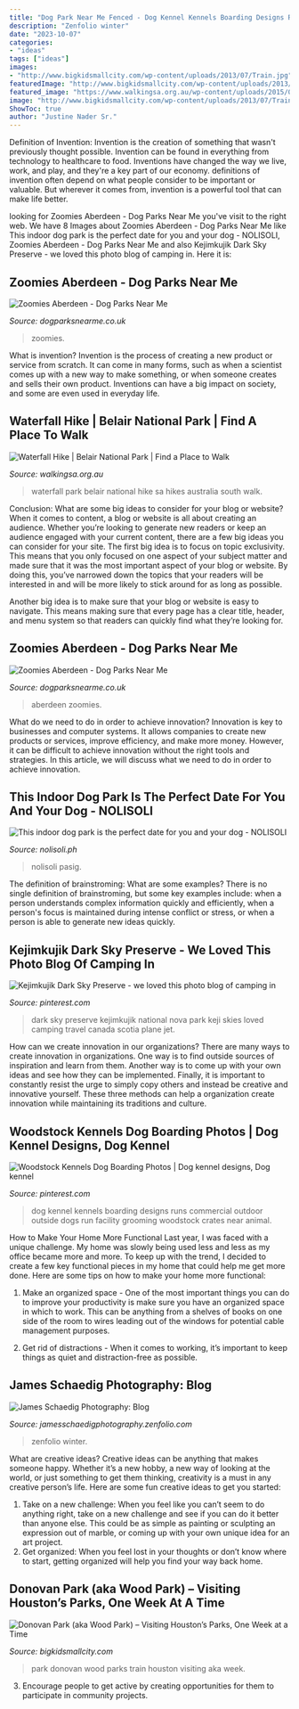 ```yaml
---
title: "Dog Park Near Me Fenced - Dog Kennel Kennels Boarding Designs Runs Commercial Outdoor Outside Dogs Run Facility Grooming Woodstock Crates Near Animal"
description: "Zenfolio winter"
date: "2023-10-07"
categories:
- "ideas"
tags: ["ideas"]
images:
- "http://www.bigkidsmallcity.com/wp-content/uploads/2013/07/Train.jpg"
featuredImage: "http://www.bigkidsmallcity.com/wp-content/uploads/2013/07/Train.jpg"
featured_image: "https://www.walkingsa.org.au/wp-content/uploads/2015/06/Waterfall-in-Belair-National-Park.jpg"
image: "http://www.bigkidsmallcity.com/wp-content/uploads/2013/07/Train.jpg"
ShowToc: true
author: "Justine Nader Sr."
---
```



Definition of Invention:
Invention is the creation of something that wasn't previously thought possible. Invention can be found in everything from technology to healthcare to food. Inventions have changed the way we live, work, and play, and they're a key part of our economy. definitions of invention often depend on what people consider to be important or valuable. But wherever it comes from, invention is a powerful tool that can make life better.

	

		
looking for Zoomies Aberdeen - Dog Parks Near Me you've visit to the right web. We have 8 Images about Zoomies Aberdeen - Dog Parks Near Me like This indoor dog park is the perfect date for you and your dog - NOLISOLI, Zoomies Aberdeen - Dog Parks Near Me and also Kejimkujik Dark Sky Preserve - we loved this photo blog of camping in. Here it is:
		
    
## Zoomies Aberdeen - Dog Parks Near Me

<img loading=lazy src="https://www.dogparksnearme.co.uk/wp-content/uploads/2021/04/C5D6C46D-7101-41EC-825D-F68BD751CACA.jpeg" onerror="this.onerror=null;this.src='https://tse4.mm.bing.net/th?id=OIP.xUNiWpxpz2B6Da94YAl7uwHaHa&amp;pid=15.1';" alt="Zoomies Aberdeen - Dog Parks Near Me">

_Source: dogparksnearme.co.uk_

>zoomies. 

	

What is invention?
Invention is the process of creating a new product or service from scratch. It can come in many forms, such as when a scientist comes up with a new way to make something, or when someone creates and sells their own product. Inventions can have a big impact on society, and some are even used in everyday life.

    
## Waterfall Hike | Belair National Park | Find A Place To Walk

<img loading=lazy src="https://www.walkingsa.org.au/wp-content/uploads/2015/06/Waterfall-in-Belair-National-Park.jpg" onerror="this.onerror=null;this.src='https://tse3.mm.bing.net/th?id=OIP.woC6xlHxgY2mLRQM_EIfGQHaFj&amp;pid=15.1';" alt="Waterfall Hike | Belair National Park | Find a Place to Walk">

_Source: walkingsa.org.au_

>waterfall park belair national hike sa hikes australia south walk. 

	

Conclusion: What are some big ideas to consider for your blog or website?
When it comes to content, a blog or website is all about creating an audience. Whether you’re looking to generate new readers or keep an audience engaged with your current content, there are a few big ideas you can consider for your site. 
The first big idea is to focus on topic exclusivity. This means that you only focused on one aspect of your subject matter and made sure that it was the most important aspect of your blog or website. By doing this, you’ve narrowed down the topics that your readers will be interested in and will be more likely to stick around for as long as possible. 

Another big idea is to make sure that your blog or website is easy to navigate. This means making sure that every page has a clear title, header, and menu system so that readers can quickly find what they’re looking for.

    
## Zoomies Aberdeen - Dog Parks Near Me

<img loading=lazy src="https://www.dogparksnearme.co.uk/wp-content/uploads/2021/04/B58F3F76-2156-4D63-82E3-BD04C2ECFF1A.jpeg" onerror="this.onerror=null;this.src='https://tse3.mm.bing.net/th?id=OIP.k5lmaqhA6VxVzELOTc2ShwHaE8&amp;pid=15.1';" alt="Zoomies Aberdeen - Dog Parks Near Me">

_Source: dogparksnearme.co.uk_

>aberdeen zoomies. 

	

What do we need to do in order to achieve innovation?
Innovation is key to businesses and computer systems. It allows companies to create new products or services, improve efficiency, and make more money. However, it can be difficult to achieve innovation without the right tools and strategies. In this article, we will discuss what we need to do in order to achieve innovation.

    
## This Indoor Dog Park Is The Perfect Date For You And Your Dog - NOLISOLI

<img loading=lazy src="https://i0.wp.com/nolisoli.ph/wp-content/uploads/2018/02/CA2_9935.jpg?resize=1110%2C854&amp;ssl=1" onerror="this.onerror=null;this.src='https://tse1.mm.bing.net/th?id=OIP.N1GQFidurRUJr9OqoAIg0wHaFs&amp;pid=15.1';" alt="This indoor dog park is the perfect date for you and your dog - NOLISOLI">

_Source: nolisoli.ph_

>nolisoli pasig. 

	

The definition of brainstroming: What are some examples?
There is no single definition of brainstroming, but some key examples include: when a person understands complex information quickly and efficiently, when a person's focus is maintained during intense conflict or stress, or when a person is able to generate new ideas quickly.

    
## Kejimkujik Dark Sky Preserve - We Loved This Photo Blog Of Camping In

<img loading=lazy src="https://i.pinimg.com/originals/da/4b/d3/da4bd3007368434baef71062d28a3ff6.jpg" onerror="this.onerror=null;this.src='https://tse4.mm.bing.net/th?id=OIP.AqsC3hRt4x7D9kAYZkS_sAHaHa&amp;pid=15.1';" alt="Kejimkujik Dark Sky Preserve - we loved this photo blog of camping in">

_Source: pinterest.com_

>dark sky preserve kejimkujik national nova park keji skies loved camping travel canada scotia plane jet. 

	

How can we create innovation in our organizations?
There are many ways to create innovation in organizations. One way is to find outside sources of inspiration and learn from them. Another way is to come up with your own ideas and see how they can be implemented. Finally, it is important to constantly resist the urge to simply copy others and instead be creative and innovative yourself. These three methods can help a organization create innovation while maintaining its traditions and culture.

    
## Woodstock Kennels Dog Boarding Photos | Dog Kennel Designs, Dog Kennel

<img loading=lazy src="https://i.pinimg.com/originals/49/91/e8/4991e896b90c13ba5c5eab0b35941220.jpg" onerror="this.onerror=null;this.src='https://tse4.mm.bing.net/th?id=OIP.HdRdiayEIFaSqpBCgxn9wQHaFj&amp;pid=15.1';" alt="Woodstock Kennels Dog Boarding Photos | Dog kennel designs, Dog kennel">

_Source: pinterest.com_

>dog kennel kennels boarding designs runs commercial outdoor outside dogs run facility grooming woodstock crates near animal. 

	

How to Make Your Home More Functional
Last year, I was faced with a unique challenge. My home was slowly being used less and less as my office became more and more. To keep up with the trend, I decided to create a few key functional pieces in my home that could help me get more done. Here are some tips on how to make your home more functional: 
1. Make an organized space - One of the most important things you can do to improve your productivity is make sure you have an organized space in which to work. This can be anything from a shelves of books on one side of the room to wires leading out of the windows for potential cable management purposes. 

2. Get rid of distractions - When it comes to working, it’s important to keep things as quiet and distraction-free as possible.

    
## James Schaedig Photography: Blog

<img loading=lazy src="https://jamesschaedigphotography.zenfolio.com/img/s/v-10/p1752760608-5.jpg" onerror="this.onerror=null;this.src='https://tse4.mm.bing.net/th?id=OIP.0LHPrUE98yRz8qQvG3JvSgHaE7&amp;pid=15.1';" alt="James Schaedig Photography: Blog">

_Source: jamesschaedigphotography.zenfolio.com_

>zenfolio winter. 

	

What are creative ideas?
Creative ideas can be anything that makes someone happy. Whether it’s a new hobby, a new way of looking at the world, or just something to get them thinking, creativity is a must in any creative person’s life. Here are some fun creative ideas to get you started: 
1. Take on a new challenge: When you feel like you can’t seem to do anything right, take on a new challenge and see if you can do it better than anyone else. This could be as simple as painting or sculpting an expression out of marble, or coming up with your own unique idea for an art project. 
2. Get organized: When you feel lost in your thoughts or don’t know where to start, getting organized will help you find your way back home.

    
## Donovan Park (aka Wood Park) – Visiting Houston’s Parks, One Week At A Time

<img loading=lazy src="http://www.bigkidsmallcity.com/wp-content/uploads/2013/07/Train.jpg" onerror="this.onerror=null;this.src='https://tse3.mm.bing.net/th?id=OIP.Xt8qCzF5xB62rsMargXuigHaFj&amp;pid=15.1';" alt="Donovan Park (aka Wood Park) – Visiting Houston’s Parks, One Week at a Time">

_Source: bigkidsmallcity.com_

>park donovan wood parks train houston visiting aka week. 

	

3. Encourage people to get active by creating opportunities for them to participate in community projects. 

